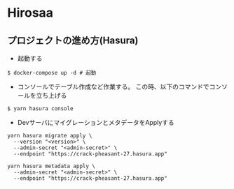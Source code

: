 # Hirosaa

## プロジェクトの進め方(Hasura)

- 起動する

```
$ docker-compose up -d # 起動
```

- コンソールでテーブル作成など作業する。
この時、以下のコマンドでコンソールを立ち上げる

```
$ yarn hasura console
```

- DevサーバにマイグレーションとメタデータをApplyする

```
yarn hasura migrate apply \
  --version "<version>" \
  --admin-secret "<admin-secret>" \
  --endpoint "https://crack-pheasant-27.hasura.app"
  
yarn hasura metadata apply \
  --admin-secret "<admin-secret>" \
  --endpoint "https://crack-pheasant-27.hasura.app"
```
